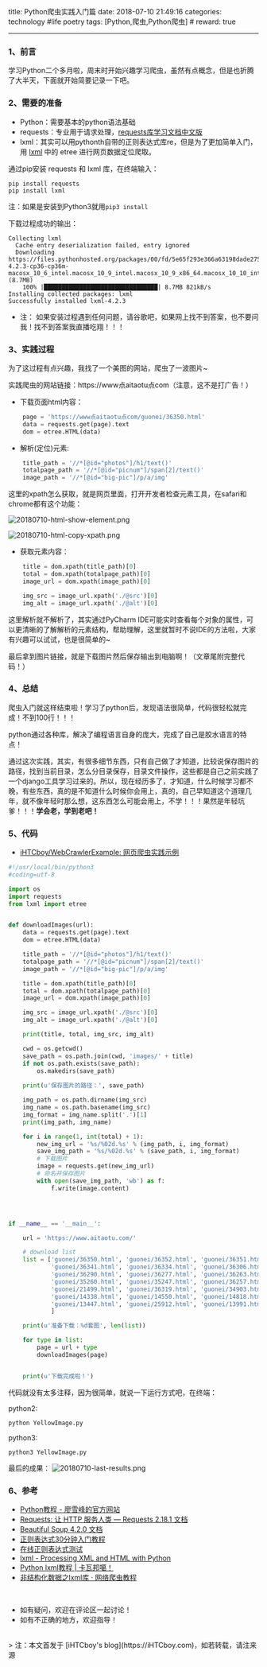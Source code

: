 title: Python爬虫实践入门篇
date: 2018-07-10 21:49:16
categories: technology #life poetry
tags: [Python,爬虫,Python爬虫]  # <!--more-->
reward: true

---

### 1、前言
学习Python二个多月啦，周末时开始兴趣学习爬虫，虽然有点概念，但是也折腾了大半天，下面就开始简要记录一下吧。

### 2、需要的准备

- Python：需要基本的python语法基础
- requests：专业用于请求处理，[requests库学习文档中文版](http://docs.python-requests.org/zh_CN/latest/)
- lxml：其实可以用pythonth自带的正则表达式库re，但是为了更加简单入门，用 [lxml](https://lxml.de/index.html) 中的 etree 进行网页数据定位爬取。

<!--more-->

通过pip安装 requests 和 lxml 库，在终端输入：
```
pip install requests
pip install lxml
```

注：如果是安装到Python3就用`pip3 install`

下载过程成功的输出：
```
Collecting lxml
  Cache entry deserialization failed, entry ignored
  Downloading https://files.pythonhosted.org/packages/00/fd/5e65f293e366a63198dade275b886e5d24752367c2e67e3993023b0d58ef/lxml-4.2.3-cp36-cp36m-macosx_10_6_intel.macosx_10_9_intel.macosx_10_9_x86_64.macosx_10_10_intel.macosx_10_10_x86_64.whl (8.7MB)
    100% |████████████████████████████████| 8.7MB 821kB/s 
Installing collected packages: lxml
Successfully installed lxml-4.2.3
```
- 注：
如果安装过程遇到任何问题，请谷歌吧，如果网上找不到答案，也不要问我！找不到答案我直播吃翔！！！

### 3、实践过程
为了这过程有点兴趣，我找了一个美图的网站，爬虫了一波图片~

实践爬虫的网站链接：https://www点aitaotu点com（注意，这不是打广告！）

- 下载页面html内容：

``` python
    page = 'https://www点aitaotu点com/guonei/36350.html'
    data = requests.get(page).text
    dom = etree.HTML(data)
```

- 解析(定位)元素:

``` python
    title_path = '//*[@id="photos"]/h1/text()'
    totalpage_path = '//*[@id="picnum"]/span[2]/text()'
    image_path = '//*[@id="big-pic"]/p/a/img'
```

这里的xpath怎么获取，就是网页里面，打开开发者检查元素工具，在safari和chrome都有这个功能：

![20180710-html-show-element.png](https://github.com/iHTCboy/iGallery/raw/master/BlogImages/2018/07/20180710-html-show-element.png)

![20180710-html-copy-xpath.png](https://github.com/iHTCboy/iGallery/raw/master/BlogImages/2018/07/20180710-html-copy-xpath.png)

- 获取元素内容：

``` python
    title = dom.xpath(title_path)[0]
    total = dom.xpath(totalpage_path)[0]
    image_url = dom.xpath(image_path)[0]

    img_src = image_url.xpath('./@src')[0]
    img_alt = image_url.xpath('./@alt')[0]
```

这里解析就不解析了，其实通过PyCharm IDE可能实时查看每个对象的属性，可以更清晰的了解解析的元素结构，帮助理解，这里就暂时不说IDE的方法啦，大家有兴趣可以试试，也是很简单的~

最后拿到图片链接，就是下载图片然后保存输出到电脑啊！（文章尾附完整代码！）

### 4、总结

爬虫入门就这样结束啦！学习了python后，发现语法很简单，代码很轻松就完成！不到100行！！！

python通过各种库，解决了编程语言自身的庞大，完成了自己是胶水语言的特点！

通过这次实践，其实，有很多细节东西，只有自己做了才知道，比较说保存图片的路径，找到当前目录，怎么分目录保存，目录文件操作，这些都是自己之前实践了一个django工具学习过来的。所以，现在经历多了，才知道，什么时候学习都不晚，有些东西，真的是不知道什么时候你会用上，真的，自己早知道这个道理几年，就不像年轻时那么想，这东西怎么可能会用上，不学！！！果然是年轻坑爹！！！**学会老，学到老吧！**

### 5、代码

- [iHTCboy/WebCrawlerExample: 网页爬虫实践示例](https://github.com/iHTCboy/WebCrawlerExample)

``` python
#!/usr/local/bin/python3
#coding=utf-8

import os
import requests
from lxml import etree


def downloadImages(url):
    data = requests.get(page).text
    dom = etree.HTML(data)

    title_path = '//*[@id="photos"]/h1/text()'
    totalpage_path = '//*[@id="picnum"]/span[2]/text()'
    image_path = '//*[@id="big-pic"]/p/a/img'

    title = dom.xpath(title_path)[0]
    total = dom.xpath(totalpage_path)[0]
    image_url = dom.xpath(image_path)[0]

    img_src = image_url.xpath('./@src')[0]
    img_alt = image_url.xpath('./@alt')[0]

    print(title, total, img_src, img_alt)

    cwd = os.getcwd()
    save_path = os.path.join(cwd, 'images/' + title)
    if not os.path.exists(save_path):
        os.makedirs(save_path)
    
    print(u'保存图片的路径：', save_path)

    img_path = os.path.dirname(img_src)
    img_name = os.path.basename(img_src)
    img_format = img_name.split('.')[1]
    print(img_path, img_name)

    for i in range(1, int(total) + 1):
        new_img_url = '%s/%02d.%s' % (img_path, i, img_format)
        save_img_path = '%s/%02d.%s' % (save_path, i, img_format)
        # 下载图片
        image = requests.get(new_img_url)
        # 命名并保存图片
        with open(save_img_path, 'wb') as f:
            f.write(image.content)




if __name__ == '__main__':

    url = 'https://www.aitaotu.com/'

    # download list
    list = ['guonei/36350.html', 'guonei/36352.html', 'guonei/36351.html', 'guonei/36357.html', 'guonei/36250.html',
            'guonei/36341.html', 'guonei/36334.html', 'guonei/36306.html', 'guonei/35969.html', 'guonei/35219.html',
            'guonei/36290.html', 'guonei/36277.html', 'guonei/36263.html', 'gangtai/36303.html', 'gangtai/36226.html',
            'guonei/35260.html', 'guonei/35247.html', 'guonei/36257.html', 'guonei/36221.html', 'guonei/21647.html',
            'guonei/21499.html', 'guonei/36319.html', 'guonei/34903.html', 'guonei/14148.html', 'guonei/33780.html',
            'guonei/14338.html', 'guonei/14550.html', 'guonei/14818.html', 'guonei/16820.html', 'guonei/18388.html',
            'guonei/13447.html', 'guonei/25912.html', 'guonei/13991.html', 'guonei/8246.html', 'guonei/36171.html'
            ]

    print(u'准备下载：%d套图', len(list))

    for type in list:
        page = url + type
        downloadImages(page)


    print(u'下载完成啦！')

```

代码就没有太多注释，因为很简单，就说一下运行方式吧，在终端：

python2:
```
python YellowImage.py
```

python3:
```
python3 YellowImage.py
```

最后的成果：
![20180710-last-results.png](https://github.com/iHTCboy/iGallery/raw/master/BlogImages/2018/07/20180710-last-results.png)

### 6、参考

- [Python教程 - 廖雪峰的官方网站](https://www.liaoxuefeng.com/wiki/0014316089557264a6b348958f449949df42a6d3a2e542c000)
- [Requests: 让 HTTP 服务人类 — Requests 2.18.1 文档](http://docs.python-requests.org/zh_CN/latest/)
- [Beautiful Soup 4.2.0 文档](https://www.crummy.com/software/BeautifulSoup/bs4/doc/index.zh.html)
- [正则表达式30分钟入门教程](http://deerchao.net/tutorials/regex/regex.htm)
- [在线正则表达式测试](http://tool.oschina.net/regex/)
- [lxml - Processing XML and HTML with Python](https://lxml.de/index.html)
- [Python lxml教程 | 卡瓦邦噶！](https://www.kawabangga.com/posts/2058)
- [非结构化数据之lxml库 · 网络爬虫教程](https://piaosanlang.gitbooks.io/spiders/02day/section2.3.html)

<br>

- 如有疑问，欢迎在评论区一起讨论！
- 如有不正确的地方，欢迎指导！

<br>
> 注：本文首发于 [iHTCboy's blog](https://iHTCboy.com)，如若转载，请注来源



